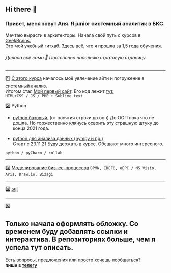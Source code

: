 ## Hi there 👋

### Привет, меня зовут Аня. Я junior системный аналитик в БКС.     
Мечтаю вырасти в архитекторы. Начала свой путь с курсов в [GeekBrains.](https://gb.ru/geek_university/system-business-analysis?tip-kursa-x9ng=professiya)                                  
Это мой учебный гитхаб. Здесь всё, что я прошла за 1,5 года обучения.         

###### Делала всё сама :dancer: Постепенно наполняю стратовую страницу.       

 -----------------------------------------------------------                                                   
:one: [С этого курса](https://github.com/kornilovaap/JavaScript_start) началось моё увлечение айти и погружение в системный анализ.    
  Итогом стал [Мой первый сайт](http://b9164023.beget.tech). Его код лежит [тут.](https://github.com/kornilovaap/my_first_site)    
  `HTML+CSS / JS / PHP + Sublime text`
                                   
                      
:two: Python
- [python базовый.](https://github.com/kornilovaap/Python_GeekBrains.ru) (от понятия строки до ооп)
   До ООП пока что не дошла. Но торжественно клянусь освоить эту страшную штуку до конца 2021 года.          
                                                                            
 - [python для анализа данных (nympy и пр.)](https://github.com/kornilovaap/Python_for_analyst)            
  Старт c 23.11.21 Буду держать в курсе. Обещают много интересного.           

`python / pyCharm / collab`         
                         
 ----------------------
     
:three:  [Моделирование бизнес-процессов](https://github.com/kornilovaap/Business_process_modeling)
`BPMN, IDEF0, eEPC / MS Visio, Aris, Draw.io, Bizagi`     
          
------------------------------------------------         
:four: [sql](https://github.com/kornilovaap/Databases_GeekBrains.ru)    
             
 -------------------------------------------  
 :five:                  
## Только начала оформлять обложку. Со временем буду добавлять ссылки и интерактива. В репозиториях больше, чем я успела тут описать.
  
Есть вопросы, предложения или просто хочешь пообщаться?   
**пиши в [телегу](https://t.me/Anna_PavlovnaK)**        
                       
